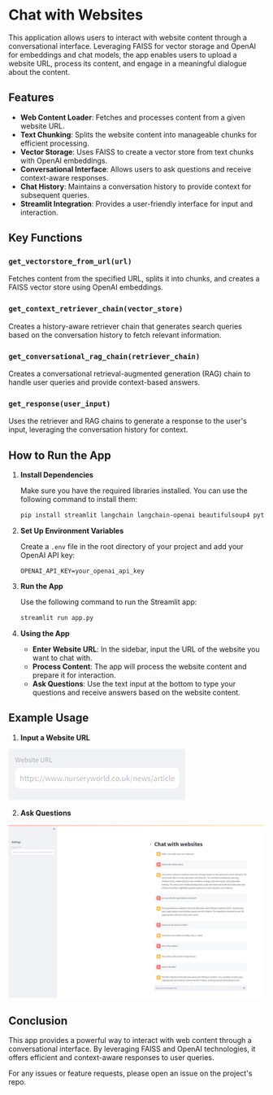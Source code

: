 
# Chat with Websites

This application allows users to interact with website content through a conversational interface. Leveraging FAISS for vector storage and OpenAI for embeddings and chat models, the app enables users to upload a website URL, process its content, and engage in a meaningful dialogue about the content.

## Features

- **Web Content Loader**: Fetches and processes content from a given website URL.
- **Text Chunking**: Splits the website content into manageable chunks for efficient processing.
- **Vector Storage**: Uses FAISS to create a vector store from text chunks with OpenAI embeddings.
- **Conversational Interface**: Allows users to ask questions and receive context-aware responses.
- **Chat History**: Maintains a conversation history to provide context for subsequent queries.
- **Streamlit Integration**: Provides a user-friendly interface for input and interaction.

## Key Functions

### `get_vectorstore_from_url(url)`

Fetches content from the specified URL, splits it into chunks, and creates a FAISS vector store using OpenAI embeddings.

### `get_context_retriever_chain(vector_store)`

Creates a history-aware retriever chain that generates search queries based on the conversation history to fetch relevant information.

### `get_conversational_rag_chain(retriever_chain)`

Creates a conversational retrieval-augmented generation (RAG) chain to handle user queries and provide context-based answers.

### `get_response(user_input)`

Uses the retriever and RAG chains to generate a response to the user's input, leveraging the conversation history for context.

## How to Run the App

1. **Install Dependencies**

   Make sure you have the required libraries installed. You can use the following command to install them:
   
   ```sh
   pip install streamlit langchain langchain-openai beautifulsoup4 python-dotenv
   ```

2. **Set Up Environment Variables**

   Create a `.env` file in the root directory of your project and add your OpenAI API key:
   
   ```
   OPENAI_API_KEY=your_openai_api_key
   ```

3. **Run the App**

   Use the following command to run the Streamlit app:
   
   ```sh
   streamlit run app.py
   ```

4. **Using the App**

   - **Enter Website URL**: In the sidebar, input the URL of the website you want to chat with.
   - **Process Content**: The app will process the website content and prepare it for interaction.
   - **Ask Questions**: Use the text input at the bottom to type your questions and receive answers based on the website content.

## Example Usage

1. **Input a Website URL**

![alt text](images/image-1.png)


2. **Ask Questions**

![alt text](images/image.png)

## Conclusion

This app provides a powerful way to interact with web content through a conversational interface. By leveraging FAISS and OpenAI technologies, it offers efficient and context-aware responses to user queries.

For any issues or feature requests, please open an issue on the project's repo.